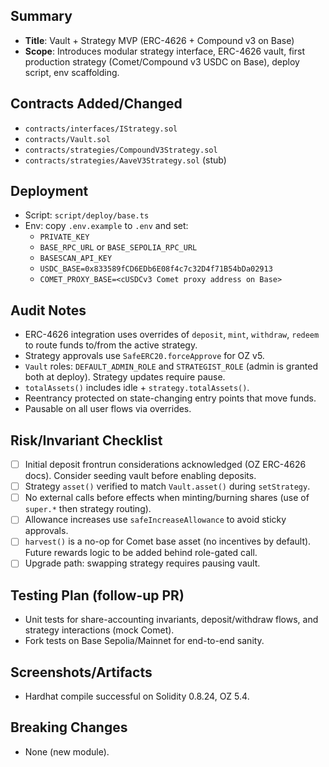 ## Summary

- **Title**: Vault + Strategy MVP (ERC-4626 + Compound v3 on Base)
- **Scope**: Introduces modular strategy interface, ERC-4626 vault, first production strategy (Comet/Compound v3 USDC on Base), deploy script, env scaffolding.

## Contracts Added/Changed

- `contracts/interfaces/IStrategy.sol`
- `contracts/Vault.sol`
- `contracts/strategies/CompoundV3Strategy.sol`
- `contracts/strategies/AaveV3Strategy.sol` (stub)

## Deployment

- Script: `script/deploy/base.ts`
- Env: copy `.env.example` to `.env` and set:
  - `PRIVATE_KEY`
  - `BASE_RPC_URL` or `BASE_SEPOLIA_RPC_URL`
  - `BASESCAN_API_KEY`
  - `USDC_BASE=0x833589fCD6EDb6E08f4c7c32D4f71B54bDa02913`
  - `COMET_PROXY_BASE=<cUSDCv3 Comet proxy address on Base>`

## Audit Notes

- ERC-4626 integration uses overrides of `deposit`, `mint`, `withdraw`, `redeem` to route funds to/from the active strategy.
- Strategy approvals use `SafeERC20.forceApprove` for OZ v5.
- `Vault` roles: `DEFAULT_ADMIN_ROLE` and `STRATEGIST_ROLE` (admin is granted both at deploy). Strategy updates require pause.
- `totalAssets()` includes idle + `strategy.totalAssets()`.
- Reentrancy protected on state-changing entry points that move funds.
- Pausable on all user flows via overrides.

## Risk/Invariant Checklist

- [ ] Initial deposit frontrun considerations acknowledged (OZ ERC-4626 docs). Consider seeding vault before enabling deposits.
- [ ] Strategy `asset()` verified to match `Vault.asset()` during `setStrategy`.
- [ ] No external calls before effects when minting/burning shares (use of `super.*` then strategy routing).
- [ ] Allowance increases use `safeIncreaseAllowance` to avoid sticky approvals.
- [ ] `harvest()` is a no-op for Comet base asset (no incentives by default). Future rewards logic to be added behind role-gated call.
- [ ] Upgrade path: swapping strategy requires pausing vault.

## Testing Plan (follow-up PR)

- Unit tests for share-accounting invariants, deposit/withdraw flows, and strategy interactions (mock Comet).
- Fork tests on Base Sepolia/Mainnet for end-to-end sanity.

## Screenshots/Artifacts

- Hardhat compile successful on Solidity 0.8.24, OZ 5.4.

## Breaking Changes

- None (new module).